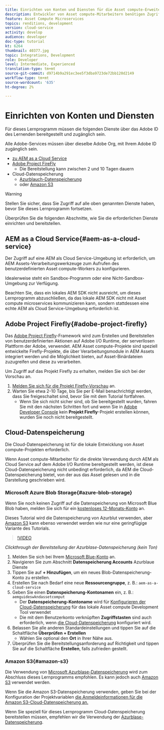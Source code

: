 ```yaml
---
title: Einrichten von Konten und Diensten für die Asset compute-Erweiterbarkeit
description: Entwickler von Asset compute-Mitarbeitern benötigen Zugriff auf Konten und Dienste, einschließlich AEM als Cloud Service, Adobe Project Firefly und Cloud-Datenspeicherung von Microsoft oder Amazon.
feature: Asset Compute Microservices
topics: renditions, development
version: cloud-service
activity: develop
audience: developer
doc-type: tutorial
kt: 6264
thumbnail: 40377.jpg
topic: Integrations, Development
role: Developer
level: Intermediate, Experienced
translation-type: tm+mt
source-git-commit: d9714b9a291ec3ee5f3dba9723de72bb120d2149
workflow-type: tm+mt
source-wordcount: '635'
ht-degree: 2%

---
```



# Einrichten von Konten und Diensten

Für dieses Lernprogramm müssen die folgenden Dienste über das Adobe ID des Lernenden bereitgestellt und zugänglich sein.

Alle Adobe-Services müssen über dieselbe Adobe Org, mit Ihrem Adobe ID zugänglich sein.

+ [ zu AEM as a Cloud Service](#aem-as-a-cloud-service)
+ [Adobe Project FireFly](#adobe-project-firefly)
   + Die Bereitstellung kann zwischen 2 und 10 Tagen dauern
+ Cloud-Datenspeicherung
   + [Azurblauch-Datenspeicherung](https://azure.microsoft.com/en-us/services/storage/blobs/)
   + oder [Amazon S3](https://aws.amazon.com/s3/?did=ft_card&amp;trk=ft_card)

>[!WARNING]
>
>Stellen Sie sicher, dass Sie Zugriff auf alle oben genannten Dienste haben, bevor Sie dieses Lernprogramm fortsetzen.
> 
> Überprüfen Sie die folgenden Abschnitte, wie Sie die erforderlichen Dienste einrichten und bereitstellen.

## AEM as a Cloud Service{#aem-as-a-cloud-service}

Der Zugriff auf eine AEM als Cloud Service-Umgebung ist erforderlich, um AEM Assets-Verarbeitungswerkzeuge zum Aufrufen des benutzerdefinierten Asset compute-Workers zu konfigurieren.

Idealerweise steht ein Sandbox-Programm oder eine Nicht-Sandbox-Umgebung zur Verfügung.

Beachten Sie, dass ein lokales AEM SDK nicht ausreicht, um dieses Lernprogramm abzuschließen, da das lokale AEM SDK nicht mit Asset compute microservices kommunizieren kann, sondern stattdessen eine echte AEM als Cloud Service-Umgebung erforderlich ist.

## Adobe Project Firefly{#adobe-project-firefly}

Das [Adobe Project Firefly](https://www.adobe.io/apis/experienceplatform/project-firefly.html)-Framework wird zum Erstellen und Bereitstellen von benutzerdefinierten Aktionen auf Adobe I/O Runtime, der serverllosen Plattform der Adobe, verwendet. AEM Asset compute-Projekte sind speziell entwickelte Firefly-Projekte, die über Verarbeitungsmodule in AEM Assets integriert werden und die Möglichkeit bieten, auf Asset-Binärdateien zuzugreifen und diese zu verarbeiten.

Um Zugriff auf das Projekt Firefly zu erhalten, melden Sie sich bei der Vorschau an.

1. [Melden Sie sich für die Projekt Firefly-Vorschau](https://adobeio.typeform.com/to/obqgRm) an.
1. Warten Sie etwa 2-10 Tage, bis Sie per E-Mail benachrichtigt werden, dass Sie freigeschaltet sind, bevor Sie mit dem Tutorial fortfahren.
   + Wenn Sie sich nicht sicher sind, ob Sie bereitgestellt wurden, fahren Sie mit den nächsten Schritten fort und wenn Sie in [Adobe Developer Console](https://console.adobe.io) kein __Projekt Firefly__-Projekt erstellen können, wurden Sie noch nicht bereitgestellt.

## Cloud-Datenspeicherung

Die Cloud-Datenspeicherung ist für die lokale Entwicklung von Asset compute-Projekten erforderlich.

Wenn Asset compute-Mitarbeiter für die direkte Verwendung durch AEM als Cloud Service auf dem Adobe I/O Runtime bereitgestellt werden, ist diese Cloud-Datenspeicherung nicht unbedingt erforderlich, da AEM die Cloud-Datenspeicherung bietet, von der aus das Asset gelesen und in die Darstellung geschrieben wird.

### Microsoft Azure Blob Storage{#azure-blob-storage}

Wenn Sie noch keinen Zugriff auf die Datenspeicherung von Microsoft Blue Blob haben, melden Sie sich für ein [kostenloses 12-Monats-Konto](https://azure.microsoft.com/en-us/free/) an.

Dieses Tutorial wird die Datenspeicherung von Azurblut verwenden, aber [Amazon S3](#amazon-s3) kann ebenso verwendet werden wie nur eine geringfügige Variante des Tutorials.

>[!VIDEO](https://video.tv.adobe.com/v/40377/?quality=12&learn=on)

_Clickthrough der Bereitstellung der Azurblase-Datenspeicherung (kein Ton)_


1. Melden Sie sich bei Ihrem [Microsoft Blue-Konto](https://azure.microsoft.com/en-us/account/) an.
1. Navigieren Sie zum Abschnitt __Datenspeicherung Accounts__ Azurblaue Dienste
1. Tippen Sie auf __+ Hinzufügen__, um ein neues Blob-Datenspeicherung-Konto zu erstellen.
1. Erstellen Sie nach Bedarf eine neue __Ressourcengruppe__, z. B.: `aem-as-a-cloud-service`
1. Geben Sie einen __Datenspeicherung-Kontonamen__ ein, z. B.: `aemguideswkndassetcomput`
   + Der __Datenspeicherung-Kontoname__ wird für [Konfigurieren der Cloud-Datenspeicherung](../develop/environment-variables.md) für das lokale Asset compute Development Tool verwendet
   + Die mit dem Benutzerkonto verknüpften __Zugriffstasten__ sind auch erforderlich, wenn [die Cloud-Datenspeicherung](../develop/environment-variables.md) konfiguriert wird.
1. Belassen Sie alle anderen Standardeinstellungen und tippen Sie auf die Schaltfläche __Überprüfen + Erstellen__
   + Wählen Sie optional den __Ort__ in Ihrer Nähe aus.
1. Überprüfen Sie die Bereitstellungsanforderung auf Richtigkeit und tippen Sie auf die Schaltfläche __Erstellen__, falls zufrieden gestellt.

### Amazon S3{#amazon-s3}

Die Verwendung von [Microsoft Azurblase-Datenspeicherung](#azure-blob-storage) wird zum Abschluss dieses Lernprogramms empfohlen. Es kann jedoch auch [Amazon S3](https://aws.amazon.com/s3/?did=ft_card&amp;trk=ft_card) verwendet werden.

Wenn Sie die Amazon S3-Datenspeicherung verwenden, geben Sie bei der Konfiguration der Projektvariablen [die Anmeldeinformationen für die Amazon S3-Cloud-Datenspeicherung an.](../develop/environment-variables.md#amazon-s3)

Wenn Sie speziell für dieses Lernprogramm Cloud-Datenspeicherung bereitstellen müssen, empfehlen wir die Verwendung der [Azurblase-Datenspeicherung](#azure-blob-storage).
